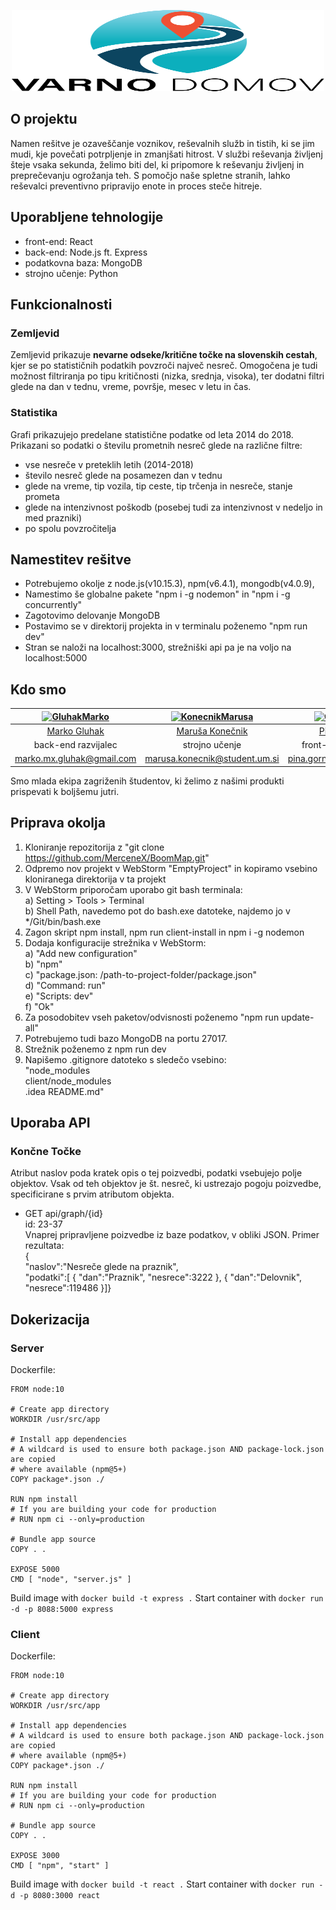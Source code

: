 <p align="center"><img src="client/src/components/design/boomLogo.svg" alt="boomMap" title="boomMap" width="500" height="130"/></p>

## O projektu

Namen rešitve je ozaveščanje voznikov, reševalnih služb in tistih, ki se jim mudi, kje povečati potrpljenje in zmanjšati hitrost. V službi reševanja življenj šteje vsaka sekunda, želimo biti del, ki pripomore k reševanju življenj in preprečevanju ogrožanja teh. S pomočjo naše spletne stranih, lahko reševalci preventivno pripravijo enote in proces steče hitreje.

## Uporabljene tehnologije

- front-end: React
- back-end: Node.js ft. Express
- podatkovna baza: MongoDB
- strojno učenje: Python

## Funkcionalnosti

### Zemljevid

Zemljevid prikazuje **nevarne odseke/kritične točke na slovenskih cestah**, kjer se po statističnih podatkih povzroči največ nesreč.
Omogočena je tudi možnost filtriranja po tipu kritičnosti (nizka, srednja, visoka), ter dodatni filtri glede na dan v tednu, vreme, površje, mesec v letu in čas.

### Statistika

Grafi prikazujejo predelane statistične podatke od leta 2014 do 2018. Prikazani so podatki o številu prometnih nesreč glede na različne filtre:

- vse nesreče v preteklih letih (2014-2018)
- število nesreč glede na posamezen dan v tednu
- glede na vreme, tip vozila, tip ceste, tip trčenja in nesreče, stanje prometa
- glede na intenzivnost poškodb (posebej tudi za intenzivnost v nedeljo in med prazniki)
- po spolu povzročitelja

## Namestitev rešitve

- Potrebujemo okolje z node.js(v10.15.3), npm(v6.4.1), mongodb(v4.0.9),
- Namestimo še globalne pakete "npm i -g nodemon" in "npm i -g concurrently"
- Zagotovimo delovanje MongoDB
- Postavimo se v direktorij projekta in v terminalu poženemo "npm run dev"
- Stran se naloži na localhost:3000, strežniški api pa je na voljo na localhost:5000

## Kdo smo

| [<img alt="GluhakMarko" src="client/src/components/design/markoG.svg" width="100">](https://github.com/MerceneX) | [<img alt="KonecnikMarusa" src="client/src/components/design/marusaK.svg" width="100">](https://github.com/marusakonecnik) | [<img alt="GornikPina" src="client/src/components/design/pinaG.svg" width="100">](https://github.com/Gornikpina) | [<img alt="FeherNatasa" src="client/src/components/design/natasaF.svg" width="100">](https://github.com/FeherNatasa) |
| :--------------------------------------------------------------------------------------------------------------: | :------------------------------------------------------------------------------------------------------------------------: | :--------------------------------------------------------------------------------------------------------------: | :------------------------------------------------------------------------------------------------------------------: |
|                                   [Marko Gluhak](https://github.com/MerceneX)                                    |                                    [Maruša Konečnik](https://github.com/marusakonecnik)                                    |                                   [Pina Gornik](https://github.com/Gornikpina)                                   |                                    [Nataša Feher](https://github.com/FeherNatasa)                                    |
|                                               back-end razvijalec                                                |                                                       strojno učenje                                                       |                                               front-end razvijalka                                               |                                                 front-end razvijalka                                                 |
|                                            marko.mx.gluhak@gmail.com                                             |                                               marusa.konecnik@student.um.si                                                |                                            pina.gornik@student.um.si                                             |                                              natasa.feher@student.um.si                                              |

Smo mlada ekipa zagriženih študentov, ki želimo z našimi produkti prispevati k boljšemu jutri.

## Priprava okolja

1. Kloniranje repozitorija z "git clone https://github.com/MerceneX/BoomMap.git"
2. Odpremo nov projekt v WebStorm "EmptyProject" in kopiramo vsebino kloniranega direktorija
   v ta projekt
3. V WebStorm priporočam uporabo git bash terminala:  
   a) Setting > Tools > Terminal  
   b) Shell Path, navedemo pot do bash.exe datoteke, najdemo jo v \*/Git/bin/bash.exe
4. Zagon skript npm install, npm run client-install in npm i -g nodemon
5. Dodaja konfiguracije strežnika v WebStorm:  
   a) "Add new configuration"  
   b) "npm"  
   c) "package.json: /path-to-project-folder/package.json"  
   d) "Command: run"  
   e) "Scripts: dev"  
   f) "Ok"
6. Za posodobitev vseh paketov/odvisnosti poženemo "npm run update-all"
7. Potrebujemo tudi bazo MongoDB na portu 27017.
8. Strežnik poženemo z npm run dev
9. Napišemo .gitignore datoteko s sledečo vsebino:  
   "node_modules  
   client/node_modules  
   .idea
   README.md"

## Uporaba API

### Končne Točke

Atribut naslov poda kratek opis o tej poizvedbi, podatki vsebujejo polje objektov. Vsak od teh objektov je št. nesreč, ki ustrezajo pogoju poizvedbe, specificirane s prvim atributom objekta.

- GET api/graph/{id}  
  id: 23-37  
  Vnaprej pripravljene poizvedbe iz baze podatkov, v obliki JSON. Primer rezultata:  
  {  
   "naslov":"Nesreče glede na praznik",  
   "podatki":[
  {
  "dan":"Praznik",
  "nesrece":3222
  },
  {
  "dan":"Delovnik",
  "nesrece":119486
  }]}

## Dokerizacija

### Server

Dockerfile:

```
FROM node:10

# Create app directory
WORKDIR /usr/src/app

# Install app dependencies
# A wildcard is used to ensure both package.json AND package-lock.json are copied
# where available (npm@5+)
COPY package*.json ./

RUN npm install
# If you are building your code for production
# RUN npm ci --only=production

# Bundle app source
COPY . .

EXPOSE 5000
CMD [ "node", "server.js" ]
```

Build image with `docker build -t express .`
Start container with `docker run -d -p 8088:5000 express`

### Client

Dockerfile:

```
FROM node:10

# Create app directory
WORKDIR /usr/src/app

# Install app dependencies
# A wildcard is used to ensure both package.json AND package-lock.json are copied
# where available (npm@5+)
COPY package*.json ./

RUN npm install
# If you are building your code for production
# RUN npm ci --only=production

# Bundle app source
COPY . .

EXPOSE 3000
CMD [ "npm", "start" ]
```

Build image with `docker build -t react .`
Start container with `docker run -d -p 8080:3000 react`
